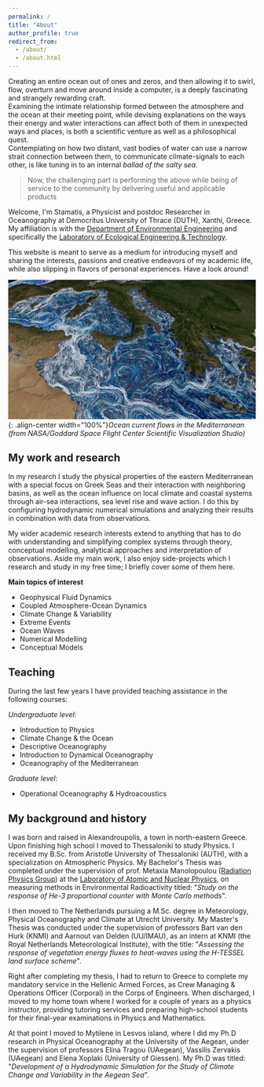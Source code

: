 ```yaml
---
permalink: /
title: "About"
author_profile: true
redirect_from: 
  - /about/
  - /about.html
---
```


Creating an entire ocean out of ones and zeros, and then allowing it to swirl, flow, overturn and move around inside a computer, is a deeply fascinating and strangely rewarding craft.   
Examining the intimate relationship formed between the atmosphere and the ocean at their meeting point, while devising explanations on the ways their energy and water interactions can affect both of them in unexpected ways and places, is both a scientific venture as well as a philosophical quest.   
Contemplating on how two distant, vast bodies of water can use a narrow strait connection between them, to communicate climate-signals to each other, is like tuning in to an internal _ballad of the salty sea_.

> Now, the challenging part is performing the above while being of service to the community by delivering useful and applicable products

Welcome, I'm Stamatis, a Physicist and postdoc Researcher in Oceanography at Democritus University of Thrace (DUTH), Xanthi, Greece. My affiliation is with the [Department of Environmental Engineering](https://env.duth.gr/en/) and specifically the [Laboratory of Ecological Engineering & Technology](https://env.duth.gr/en/laboratories/lab5/).

This website is meant to serve as a medium for introducing myself and sharing the interests, passions and creative endeavors of my academic life, while also slipping in flavors of personal experiences. Have a look around!

![](/images/med_final_03.03000.jpg){: .align-center width="100%"}*Ocean current flows in the Mediterranean (from NASA/Goddard Space Flight Center Scientific Visualization Studio)*   

My work and research
------
In my research I study the physical properties of the eastern Mediterranean with a special focus on Greek Seas and their interaction with neighboring basins, as well as the ocean influence on local climate and coastal systems through air-sea interactions, sea level rise and wave action. I do this by configuring hydrodynamic numerical simulations and analyzing their results in combination with data from observations.

My wider academic research interests extend to anything that has to do with understanding and simplifying complex systems through theory, conceptual modelling, analytical approaches and interpretation of observations. Aside my main work, I also enjoy side-projects which I research and study in my free time; I briefly cover some of them here.

<!--
You can find out more about my work in the [Projects](https://stamatispetalas.github.io/Projects) section, where I provide information on past and current projects.
-->

**Main topics of interest**
- Geophysical Fluid Dynamics <!--[Geophysical Fluid Dynamics](https://stamatispetalas.github.io/projects/)-->
- Coupled Atmosphere-Ocean Dynamics <!--[Coupled Atmosphere-Ocean Dynamics](https://stamatispetalas.github.io/projects/)-->
- Climate Change & Variability <!--[Climate Change & Variability](https://stamatispetalas.github.io/projects/)-->
- Extreme Events <!--[Extreme Events](https://stamatispetalas.github.io/projects/)-->
- Ocean Waves <!--[Ocean Waves](https://stamatispetalas.github.io/projects/)-->
- Numerical Modelling <!--[Numerical Modelling](https://stamatispetalas.github.io/projects/)-->
- Conceptual Models <!--[Numerical Modelling](https://stamatispetalas.github.io/projects/)-->


Teaching
------
During the last few years I have provided teaching assistance in the following courses:

*Undergraduate level:*
- Introduction to Physics <!--[Introduction to Physics]](https://stamatispetalas.github.io/teaching/)-->
- Climate Change & the Ocean <!--[Climate Change & the Ocean]](https://stamatispetalas.github.io/teaching/)-->
- Descriptive Oceanography <!--[Descriptive Oceanography]](https://stamatispetalas.github.io/teaching/)-->
- Introduction to Dynamical Oceanography <!--[Introduction to Dynamical Oceanography]](https://stamatispetalas.github.io/teaching/)-->
- Oceanography of the Mediterranean <!--[Oceanography of the Mediterranean]](https://stamatispetalas.github.io/teaching/)-->

*Graduate level:*
- Operational Oceanography & Hydroacoustics <!--[Operational Oceanography & Hydroacoustics]](https://stamatispetalas.github.io/teaching/)-->

My background and history
------
I was born and raised in Alexandroupolis, a town in north-eastern Greece. Upon finishing high school I moved to Thessaloniki to study Physics. I received my B.Sc. from Aristotle University of Thessaloniki (AUTH), with a specialization on Atmospheric Physics. My Bachelor's Thesis was completed under the supervision of prof. Metaxia Manolopoulou ([Radiation Physics Group](http://radiation.physics.auth.gr/)) at the [Laboratory of Atomic and Nuclear Physics](https://www.physics.auth.gr/en/research_labs/63), on measuring methods in Environmental Radioactivity titled: "_Study on the response of He-3 proportional counter with Monte Carlo methods_".

I then moved to The Netherlands pursuing a M.Sc. degree in Meteorology, Physical Oceanography and Climate at Utrecht University. My Master's Thesis was conducted under the supervision of professors Bart van den Hurk (KNMI) and Aarnout van Delden (UU/IMAU), as an intern at KNMI (the Royal Netherlands Meteorological Institute), with the title: "_Assessing the response of vegetation energy fluxes to heat-waves using the H-TESSEL land surface scheme_".

Right after completing my thesis, I had to return to Greece to complete my mandatory service in the Hellenic Armed Forces, as Crew Managing & Operations Officer (Corporal) in the Corps of Engineers. <!--During my service I went through several schools, from cadet-officer school to a multitude of weapons, mine-warfare & explosives schools.--> When discharged, I moved to my home town where I worked for a couple of years as a physics instructor, providing tutoring services and preparing high-school students for their final-year examinations in Physics and Mathematics.

At that point I moved to Mytilene in Lesvos island, where I did my Ph.D research in Physical Oceanography at the University of the Aegean, under the supervision of professors Elina Tragou (UAegean), Vassilis Zervakis (UAegean) and Elena Xoplaki (University of Giessen). My Ph.D was titled: "_Development of a Hydrodynamic Simulation for the Study of Climate Change and Variability in the Aegean Sea_".

<!-- My intellectual communities
------
I’m a disciplinary nomad, ....integrating disciplines like computer science, information science, social psychology, and organization/management science with fields like philosophy, sociology, anthropology, and history of science and technology. In terms of academic specialties, I spend a lot of my time in the fields of Science and Technology Studies, Computer-Supported Cooperative Work, and new media / internet studies. Methodologically, while I am trained as a qualitative ethnographer, I also rely on other qualitative, quantitative, and computational methods. I often use more statistical forms of analysis to contextualize and further support more qualitative approaches, frequently collaborating with people from other disciplines. I frequently speak at conferences and events, and I also consult with various groups, organizations, and companies about a wide range of topics.-->
